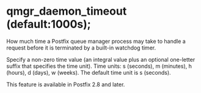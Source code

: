 # qmgr_daemon_timeout (default:1000s); 

 How much time a Postfix queue manager process may take to handle
a request before it is terminated by a built-in watchdog timer.


 Specify a non-zero time value (an integral value plus an optional
one-letter suffix that specifies the time unit).  Time units: s
(seconds), m (minutes), h (hours), d (days), w (weeks).
The default time unit is s (seconds).  

 This feature is available in Postfix 2.8 and later.  


